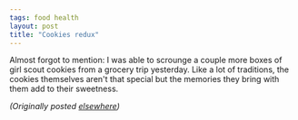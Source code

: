 ```yaml
---
tags: food health
layout: post
title: "Cookies redux"
---
```




<p>Almost forgot to mention: I was able to scrounge a couple more boxes of girl scout cookies from a grocery trip yesterday. Like a lot of traditions, the cookies themselves aren't that special but the memories they bring with them add to their sweetness.</p>

<p>
<p><em>(Originally posted <a href="http://use.perl.org/~lachoy/journal/3631">elsewhere</a>)</em></p>


